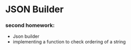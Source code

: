 # JSON Builder

### second homework:
 - Json builder 
 - implementing a function to check ordering of a string

